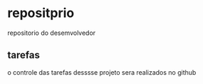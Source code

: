 # repositprio
repositorio do desemvolvedor

## tarefas
o  controle das tarefas desssse projeto sera realizados no github
